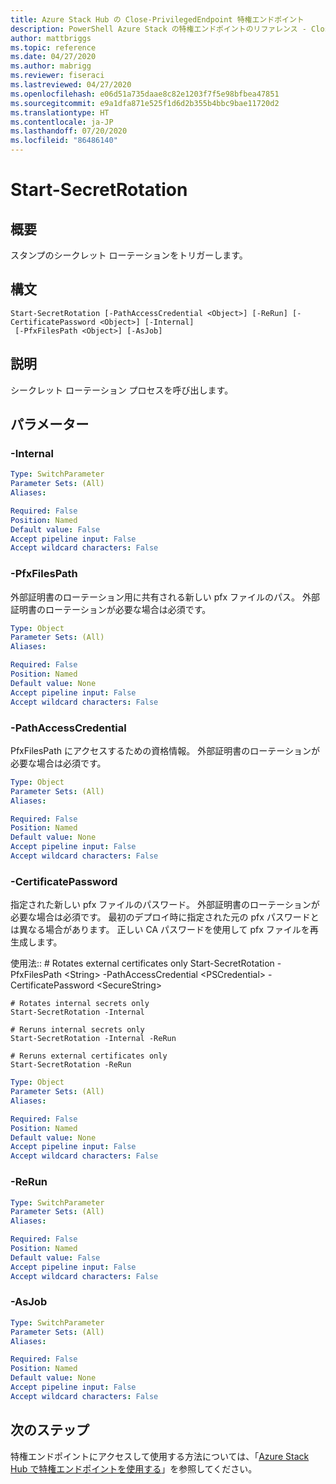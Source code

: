 ```yaml
---
title: Azure Stack Hub の Close-PrivilegedEndpoint 特権エンドポイント
description: PowerShell Azure Stack の特権エンドポイントのリファレンス - Close-PrivilegedEndpoint
author: mattbriggs
ms.topic: reference
ms.date: 04/27/2020
ms.author: mabrigg
ms.reviewer: fiseraci
ms.lastreviewed: 04/27/2020
ms.openlocfilehash: e06d51a735daae8c82e1203f7f5e98bfbea47851
ms.sourcegitcommit: e9a1dfa871e525f1d6d2b355b4bbc9bae11720d2
ms.translationtype: HT
ms.contentlocale: ja-JP
ms.lasthandoff: 07/20/2020
ms.locfileid: "86486140"
---
```

# <a name="start-secretrotation"></a>Start-SecretRotation

## <a name="synopsis"></a>概要
スタンプのシークレット ローテーションをトリガーします。

## <a name="syntax"></a>構文

```
Start-SecretRotation [-PathAccessCredential <Object>] [-ReRun] [-CertificatePassword <Object>] [-Internal]
 [-PfxFilesPath <Object>] [-AsJob]
```

## <a name="description"></a>説明
シークレット ローテーション プロセスを呼び出します。

## <a name="parameters"></a>パラメーター

### <a name="-internal"></a>-Internal
 

```yaml
Type: SwitchParameter
Parameter Sets: (All)
Aliases:

Required: False
Position: Named
Default value: False
Accept pipeline input: False
Accept wildcard characters: False
```

### <a name="-pfxfilespath"></a>-PfxFilesPath
外部証明書のローテーション用に共有される新しい pfx ファイルのパス。
外部証明書のローテーションが必要な場合は必須です。

```yaml
Type: Object
Parameter Sets: (All)
Aliases:

Required: False
Position: Named
Default value: None
Accept pipeline input: False
Accept wildcard characters: False
```

### <a name="-pathaccesscredential"></a>-PathAccessCredential
PfxFilesPath にアクセスするための資格情報。
外部証明書のローテーションが必要な場合は必須です。

```yaml
Type: Object
Parameter Sets: (All)
Aliases:

Required: False
Position: Named
Default value: None
Accept pipeline input: False
Accept wildcard characters: False
```

### <a name="-certificatepassword"></a>-CertificatePassword
指定された新しい pfx ファイルのパスワード。
外部証明書のローテーションが必要な場合は必須です。
最初のデプロイ時に指定された元の pfx パスワードとは異なる場合があります。
正しい CA パスワードを使用して pfx ファイルを再生成します。

使用法:: 
    # Rotates external certificates only
    Start-SecretRotation -PfxFilesPath \<String\> -PathAccessCredential \<PSCredential\> -CertificatePassword \<SecureString\>

    # Rotates internal secrets only
    Start-SecretRotation -Internal  

    # Reruns internal secrets only
    Start-SecretRotation -Internal -ReRun 

    # Reruns external certificates only
    Start-SecretRotation -ReRun

```yaml
Type: Object
Parameter Sets: (All)
Aliases:

Required: False
Position: Named
Default value: None
Accept pipeline input: False
Accept wildcard characters: False
```

### <a name="-rerun"></a>-ReRun
 

```yaml
Type: SwitchParameter
Parameter Sets: (All)
Aliases:

Required: False
Position: Named
Default value: False
Accept pipeline input: False
Accept wildcard characters: False
```

### <a name="-asjob"></a>-AsJob


```yaml
Type: SwitchParameter
Parameter Sets: (All)
Aliases:

Required: False
Position: Named
Default value: None
Accept pipeline input: False
Accept wildcard characters: False
```

## <a name="next-steps"></a>次のステップ

特権エンドポイントにアクセスして使用する方法については、「[Azure Stack Hub で特権エンドポイントを使用する](../../operator/azure-stack-privileged-endpoint.md)」を参照してください。
